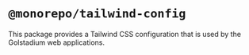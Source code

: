 # `@monorepo/tailwind-config`

This package provides a Tailwind CSS configuration that is used by the Golstadium web applications.
